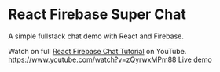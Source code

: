# React Firebase Super Chat

A simple fullstack chat demo with React and Firebase. 

Watch on full [React Firebase Chat Tutorial](https://youtu.be/zQyrwxMPm88) on YouTube. 
https://www.youtube.com/watch?v=zQyrwxMPm88
[Live demo](https://fireship-demos.web.app/)
